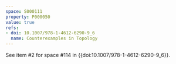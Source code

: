 ```yaml
---
space: S000111
property: P000050
value: true
refs:
- doi: 10.1007/978-1-4612-6290-9_6
  name: Counterexamples in Topology
---
```


See item #2 for space #114 in {{doi:10.1007/978-1-4612-6290-9_6}}.
